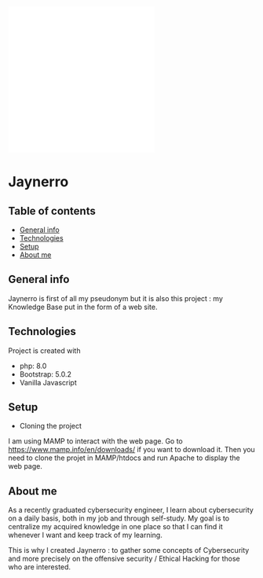 ![alt text](https://github.com/jaynerro/jaynerro/blob/main/images/jaynerro-icon.png?raw=true)
# Jaynerro

## Table of contents

* [General info](#general-info)
* [Technologies](#technologies)
* [Setup](#setup)
* [About me](#about-me)

## General info
Jaynerro is first of all my pseudonym but it is also this project : my Knowledge Base put in the form of a web site.

## Technologies
Project is created with
* php: 8.0
* Bootstrap: 5.0.2
* Vanilla Javascript

## Setup
* Cloning the project

I am using MAMP to interact with the web page. Go to https://www.mamp.info/en/downloads/ if you want to download it. Then you need to clone the projet in MAMP/htdocs and run Apache to display the web page.

## About me
As a recently graduated cybersecurity engineer, I learn about cybersecurity on a daily basis, both in my job and through self-study. My goal is to centralize my acquired knowledge in one place so that I can find it whenever I want and keep track of my learning.

This is why I created Jaynerro : to gather some concepts of Cybersecurity and more precisely on the offensive security / Ethical Hacking for those who are interested.
